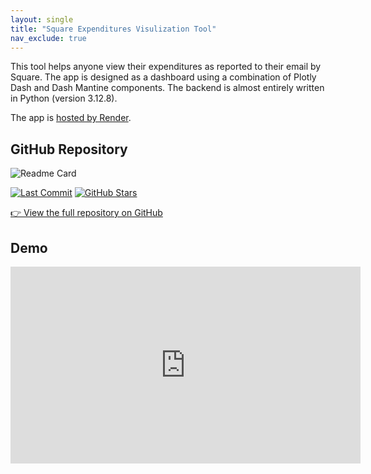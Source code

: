 ```yaml
---
layout: single
title: "Square Expenditures Visulization Tool"
nav_exclude: true
---
```


This tool helps anyone view their expenditures as reported to their email by Square. The app is designed as a dashboard using a combination of Plotly Dash and Dash Mantine components. The backend is almost entirely written in Python (version 3.12.8).

The app is [hosted by Render](https://square-expenditures.onrender.com).

## GitHub Repository

![Readme Card](https://github-readme-stats.vercel.app/api/pin/?username=RaymondTana&repo=Square_Expenditures)

[![Last Commit](https://img.shields.io/github/last-commit/RaymondTana/Square_Expenditures)](https://github.com/RaymondTana/Square_Expenditures) [![GitHub Stars](https://img.shields.io/github/stars/RaymondTana/Square_Expenditures?style=social)](https://github.com/RaymondTana/Square_Expenditures)

[👉 View the full repository on GitHub](https://github.com/RaymondTana/inventory)

## Demo

<iframe width="560" height="315" 
    src="https://www.youtube.com/embed/4fTY-ju8dD4?si=CWYUxL9pBSixHTLr" 
    title="YouTube video player" frameborder="0" 
    allow="accelerometer; autoplay; clipboard-write; encrypted-media; gyroscope; picture-in-picture" 
    allowfullscreen>
</iframe>